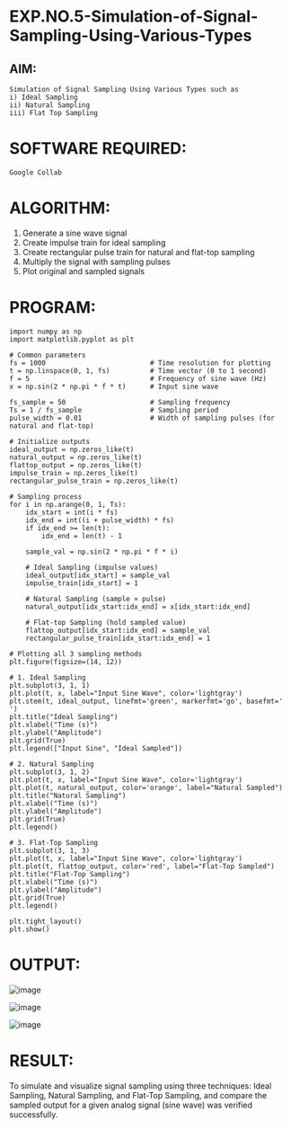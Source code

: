 # EXP.NO.5-Simulation-of-Signal-Sampling-Using-Various-Types


## AIM:

    Simulation of Signal Sampling Using Various Types such as
    i) Ideal Sampling
    ii) Natural Sampling
    iii) Flat Top Sampling

# SOFTWARE REQUIRED:

    Google Collab

# ALGORITHM:
1. Generate a sine wave signal
2. Create impulse train for ideal sampling
3. Create rectangular pulse train for natural and flat-top sampling
4. Multiply the signal with sampling pulses
5. Plot original and sampled signals


# PROGRAM:
```
import numpy as np
import matplotlib.pyplot as plt

# Common parameters
fs = 1000                          # Time resolution for plotting
t = np.linspace(0, 1, fs)          # Time vector (0 to 1 second)
f = 5                              # Frequency of sine wave (Hz)
x = np.sin(2 * np.pi * f * t)      # Input sine wave

fs_sample = 50                     # Sampling frequency
Ts = 1 / fs_sample                 # Sampling period
pulse_width = 0.01                 # Width of sampling pulses (for natural and flat-top)

# Initialize outputs
ideal_output = np.zeros_like(t)
natural_output = np.zeros_like(t)
flattop_output = np.zeros_like(t)
impulse_train = np.zeros_like(t)
rectangular_pulse_train = np.zeros_like(t)

# Sampling process
for i in np.arange(0, 1, Ts):
    idx_start = int(i * fs)
    idx_end = int((i + pulse_width) * fs)
    if idx_end >= len(t):
        idx_end = len(t) - 1

    sample_val = np.sin(2 * np.pi * f * i)

    # Ideal Sampling (impulse values)
    ideal_output[idx_start] = sample_val
    impulse_train[idx_start] = 1

    # Natural Sampling (sample × pulse)
    natural_output[idx_start:idx_end] = x[idx_start:idx_end]

    # Flat-top Sampling (hold sampled value)
    flattop_output[idx_start:idx_end] = sample_val
    rectangular_pulse_train[idx_start:idx_end] = 1

# Plotting all 3 sampling methods
plt.figure(figsize=(14, 12))

# 1. Ideal Sampling
plt.subplot(3, 1, 1)
plt.plot(t, x, label="Input Sine Wave", color='lightgray')
plt.stem(t, ideal_output, linefmt='green', markerfmt='go', basefmt=' ')
plt.title("Ideal Sampling")
plt.xlabel("Time (s)")
plt.ylabel("Amplitude")
plt.grid(True)
plt.legend(["Input Sine", "Ideal Sampled"])

# 2. Natural Sampling
plt.subplot(3, 1, 2)
plt.plot(t, x, label="Input Sine Wave", color='lightgray')
plt.plot(t, natural_output, color='orange', label="Natural Sampled")
plt.title("Natural Sampling")
plt.xlabel("Time (s)")
plt.ylabel("Amplitude")
plt.grid(True)
plt.legend()

# 3. Flat-Top Sampling
plt.subplot(3, 1, 3)
plt.plot(t, x, label="Input Sine Wave", color='lightgray')
plt.plot(t, flattop_output, color='red', label="Flat-Top Sampled")
plt.title("Flat-Top Sampling")
plt.xlabel("Time (s)")
plt.ylabel("Amplitude")
plt.grid(True)
plt.legend()

plt.tight_layout()
plt.show()
```

# OUTPUT:
![image](https://github.com/user-attachments/assets/de6ce768-254c-4b67-a32a-afac1ea8f956)

![image](https://github.com/user-attachments/assets/baee630c-b077-4614-a01a-5b6dbcd24021)

![image](https://github.com/user-attachments/assets/2b02d5b9-48ee-4f85-a388-c95619dceb2c)




# RESULT:
To simulate and visualize signal sampling using three techniques: Ideal Sampling, Natural Sampling, and Flat-Top Sampling, and compare the sampled output for a given analog signal (sine wave) was verified successfully.
